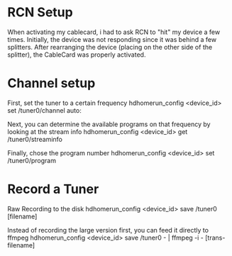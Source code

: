 # RCN Setup

When activating my cablecard, i had to ask RCN to "hit" my device a few times. Initially, the device was not responding since it was behind a few splitters.  After rearranging the device (placing on the other side of the splitter), the CableCard was properly activated.

# Channel setup
First, set the tuner to a certain frequency
	hdhomerun_config <device_id> set /tuner0/channel auto:<frequency>

Next, you can determine the available programs on that frequency by looking at the stream info
	hdhomerun_config <device_id> get /tuner0/streaminfo

Finally, chose the program number
	hdhomerun_config <device_id> set /tuner0/program <num>

# Record a Tuner
Raw Recording to the disk
	hdhomerun_config <device_id> save /tuner0 [filename]

Instead of recording the large version first, you can feed it directly to ffmpeg
	hdhomerun_config <device_id> save /tuner0 - | ffmpeg -i - [trans-filename]
